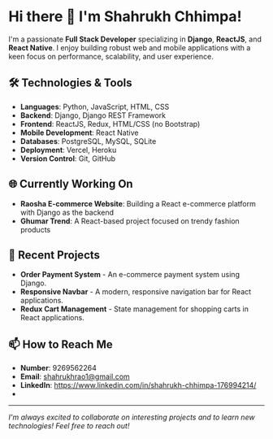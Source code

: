 # Hi there 👋 I'm Shahrukh Chhimpa!

I'm a passionate **Full Stack Developer** specializing in **Django**, **ReactJS**, and **React Native**. I enjoy building robust web and mobile applications with a keen focus on performance, scalability, and user experience.

## 🛠️ Technologies & Tools
- **Languages**: Python, JavaScript, HTML, CSS
- **Backend**: Django, Django REST Framework
- **Frontend**: ReactJS, Redux, HTML/CSS (no Bootstrap)
- **Mobile Development**: React Native
- **Databases**: PostgreSQL, MySQL, SQLite
- **Deployment**: Vercel, Heroku
- **Version Control**: Git, GitHub

## 🌐 Currently Working On
- **Raosha E-commerce Website**: Building a React e-commerce platform with Django as the backend
- **Ghumar Trend**: A React-based project focused on trendy fashion products

## 💼 Recent Projects
- **Order Payment System** - An e-commerce payment system using Django.
- **Responsive Navbar** - A modern, responsive navigation bar for React applications.
- **Redux Cart Management** - State management for shopping carts in React applications.

## 📫 How to Reach Me
- **Number**: 9269562264
- **Email**: shahrukhrao1@gmail.com
- **LinkedIn**: https://www.linkedin.com/in/shahrukh-chhimpa-176994214/
- 
---

*I'm always excited to collaborate on interesting projects and to learn new technologies! Feel free to reach out!*
